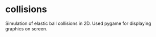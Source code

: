 # collisions
Simulation of elastic ball collisions in 2D.
Used pygame for displaying graphics on screen.
